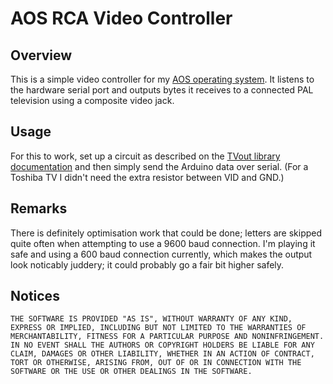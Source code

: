 # AOS RCA Video Controller
## Overview
This is a simple video controller for my [AOS operating system](https://github.com/OrangeFlash81/AOS). It listens to the hardware serial port and outputs bytes it receives to a connected PAL television using a composite video jack.

## Usage
For this to work, set up a circuit as described on the [TVout library documentation](https://playground.arduino.cc/Main/TVout) and then simply send the Arduino data over serial. (For a Toshiba TV I didn't need the extra resistor between VID and GND.)

## Remarks
There is definitely optimisation work that could be done; letters are skipped quite often when attempting to use a 9600 baud connection. I'm playing it safe and using a 600 baud connection currently, which makes the output look noticably juddery; it could probably go a fair bit higher safely.

## Notices
    THE SOFTWARE IS PROVIDED "AS IS", WITHOUT WARRANTY OF ANY KIND, EXPRESS OR IMPLIED, INCLUDING BUT NOT LIMITED TO THE WARRANTIES OF MERCHANTABILITY, FITNESS FOR A PARTICULAR PURPOSE AND NONINFRINGEMENT. IN NO EVENT SHALL THE AUTHORS OR COPYRIGHT HOLDERS BE LIABLE FOR ANY CLAIM, DAMAGES OR OTHER LIABILITY, WHETHER IN AN ACTION OF CONTRACT, TORT OR OTHERWISE, ARISING FROM, OUT OF OR IN CONNECTION WITH THE SOFTWARE OR THE USE OR OTHER DEALINGS IN THE SOFTWARE.